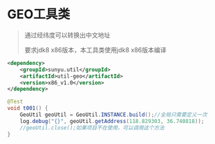 # GEO工具类

> 通过经纬度可以转换出中文地址
> 
> 要求jdk8 x86版本，本工具类使用jdk8 x86版本编译

```xml
<dependency>
    <groupId>sunyu.util</groupId>
    <artifactId>util-geo</artifactId>
    <version>x86_v1.0</version>
</dependency>
```


```java
@Test
void t001() {
    GeoUtil geoUtil = GeoUtil.INSTANCE.build();//全局只需要定义一次
    log.debug("{}", geoUtil.getAddress(118.829303, 36.740818));
    //geoUtil.close();如果项目不在使用，可以调用这个方法
}
```